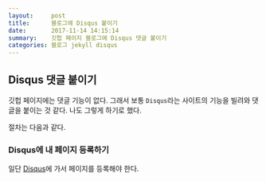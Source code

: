 ```yaml
---
layout:     post
title:      블로그에 Disqus 붙이기
date:       2017-11-14 14:15:14
summary:    깃헙 페이지 블로그에 Disqus 댓글 붙이기
categories: 블로그 jekyll disqus
---
```


## Disqus 댓글 붙이기

깃헙 페이지에는 댓글 기능이 없다. 그래서 보통 `Disqus`라는 사이트의 기능을 빌려와 댓글을 붙이는 것 같다. 나도 그렇게 하기로 했다.

절차는 다음과 같다.

### Disqus에 내 페이지 등록하기

일단 [Disqus](https://disqus.com/features/engage/)에 가서 페이지를 등록해야 한다.

